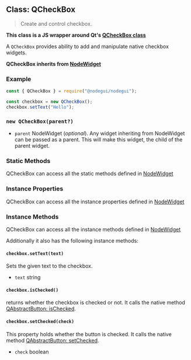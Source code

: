## Class: QCheckBox

> Create and control checkbox.

**This class is a JS wrapper around Qt's [QCheckBox class](https://doc.qt.io/qt-5/qcheckbox.html)**

A `QCheckBox` provides ability to add and manipulate native checkbox widgets.

**QCheckBox inherits from [NodeWidget](api/NodeWidget.md)**

### Example

```javascript
const { QCheckBox } = require("@nodegui/nodegui");

const checkbox = new QCheckBox();
checkbox.setText("Hello");
```

### `new QCheckBox(parent?)`

- `parent` NodeWidget (_optional_). Any widget inheriting from NodeWidget can be passed as a parent. This will make this widget, the child of the parent widget.

### Static Methods

QCheckBox can access all the static methods defined in [NodeWidget](api/NodeWidget.md)

### Instance Properties

QCheckBox can access all the instance properties defined in [NodeWidget](api/NodeWidget.md)

### Instance Methods

QCheckBox can access all the instance methods defined in [NodeWidget](api/NodeWidget.md)

Additionally it also has the following instance methods:

#### `checkbox.setText(text)`

Sets the given text to the checkbox.

- `text` string

#### `checkbox.isChecked()`

returns whether the checkbox is checked or not. It calls the native method [QAbstractButton: isChecked](https://doc.qt.io/qt-5/qabstractbutton.html#checked-prop).

#### `checkbox.setChecked(check)`

This property holds whether the button is checked. It calls the native method [QAbstractButton: setChecked](https://doc.qt.io/qt-5/qabstractbutton.html#checked-prop).

- `check` boolean
